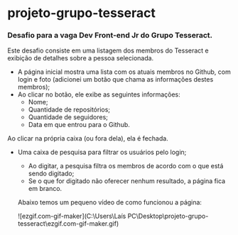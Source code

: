 # projeto-grupo-tesseract
### Desafio para a vaga Dev Front-end Jr do Grupo Tesseract.

Este desafio consiste em uma listagem dos membros do Tesseract e exibição de
detalhes sobre a pessoa selecionada.

- A página inicial mostra uma lista com os atuais membros no Github, com login e foto (adicionei um botão que chama as informações destes membros);
- Ao clicar no botão, ele exibe as seguintes informações:
  - Nome;
  - Quantidade de repositórios;
  - Quantidade de seguidores;
  - Data em que entrou para o Github.

Ao clicar na própria caixa (ou fora dela), ela é fechada.

- Uma caixa de pesquisa para filtrar os usuários pelo login;

  - Ao digitar, a pesquisa filtra os membros de acordo com o que está sendo digitado;
  - Se o que for digitado não oferecer nenhum resultado, a página fica em branco.

  

  Abaixo temos um pequeno vídeo de como funcionou a página: 
  
  
  
  ![ezgif.com-gif-maker](C:\Users\Laís PC\Desktop\projeto-grupo-tesseract\ezgif.com-gif-maker.gif)
  
  

